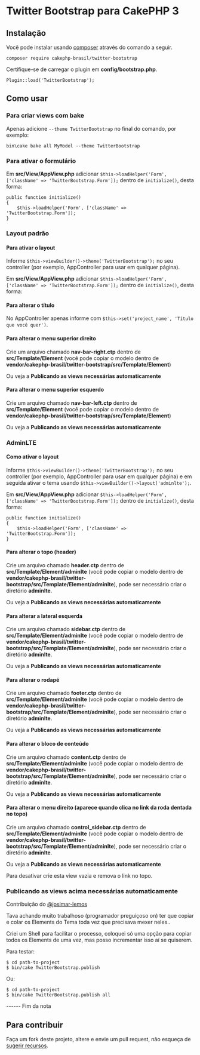 # Twitter Bootstrap para CakePHP 3

## Instalação

Você pode instalar usando [composer](http://getcomposer.org) através do comando a seguir.

	composer require cakephp-brasil/twitter-bootstrap

Certifique-se de carregar o plugin em **config/bootstrap.php**.

	Plugin::load('TwitterBootstrap');

## Como usar

### Para criar views com **bake**

Apenas adicione `--theme TwitterBootstrap` no final do comando, por exemplo:

	bin\cake bake all MyModel --theme TwitterBootstrap

### Para ativar o formulário

Em **src/View/AppView.php** adicionar `$this->loadHelper('Form', ['className' => 'TwitterBootstrap.Form']);` dentro de `initialize()`, desta forma:

    public function initialize()
    {
        $this->loadHelper('Form', ['className' => 'TwitterBootstrap.Form']);
    }

### Layout padrão

#### Para ativar o layout

Informe `$this->viewBuilder()->theme('TwitterBootstrap');` no seu controller (por exemplo, AppController para usar em qualquer página).

Em **src/View/AppView.php** adicionar `$this->loadHelper('Form', ['className' => 'TwitterBootstrap.Form']);` dentro de `initialize()`, desta forma:

#### Para alterar o título

No AppController apenas informe com `$this->set('project_name', 'Título que você quer')`.

#### Para alterar o menu superior direito

Crie um arquivo chamado **nav-bar-right.ctp** dentro de **src/Template/Element** (você pode copiar o modelo dentro de **vendor/cakephp-brasil/twitter-bootstrap/src/Template/Element**)

Ou veja a **Publicando as views necessárias automaticamente**

#### Para alterar o menu superior esquerdo

Crie um arquivo chamado **nav-bar-left.ctp** dentro de **src/Template/Element** (você pode copiar o modelo dentro de **vendor/cakephp-brasil/twitter-bootstrap/src/Template/Element**)

Ou veja a **Publicando as views necessárias automaticamente**

### AdminLTE

#### Como ativar o layout

Informe `$this->viewBuilder()->theme('TwitterBootstrap');` no seu controller (por exemplo, AppController para usar em qualquer página) e em seguida ativar o tema usando `$this->viewBuilder()->layout('adminlte');`.

Em **src/View/AppView.php** adicionar `$this->loadHelper('Form', ['className' => 'TwitterBootstrap.Form']);` dentro de `initialize()`, desta forma:

	public function initialize()
    {
        $this->loadHelper('Form', ['className' => 'TwitterBootstrap.Form']);
    }

#### Para alterar o topo (header)

Crie um arquivo chamado **header.ctp** dentro de **src/Template/Element/adminlte** (você pode copiar o modelo dentro de **vendor/cakephp-brasil/twitter-bootstrap/src/Template/Element/adminlte**), pode ser necessário criar o diretório **adminlte**.

Ou veja a **Publicando as views necessárias automaticamente**

#### Para alterar a lateral esquerda

Crie um arquivo chamado **sidebar.ctp** dentro de **src/Template/Element/adminlte** (você pode copiar o modelo dentro de **vendor/cakephp-brasil/twitter-bootstrap/src/Template/Element/adminlte**), pode ser necessário criar o diretório **adminlte**.

Ou veja a **Publicando as views necessárias automaticamente**

#### Para alterar o rodapé

Crie um arquivo chamado **footer.ctp** dentro de **src/Template/Element/adminlte** (você pode copiar o modelo dentro de **vendor/cakephp-brasil/twitter-bootstrap/src/Template/Element/adminlte**), pode ser necessário criar o diretório **adminlte**.

Ou veja a **Publicando as views necessárias automaticamente**

#### Para alterar o bloco de conteúdo

Crie um arquivo chamado **content.ctp** dentro de **src/Template/Element/adminlte** (você pode copiar o modelo dentro de **vendor/cakephp-brasil/twitter-bootstrap/src/Template/Element/adminlte**), pode ser necessário criar o diretório **adminlte**.

Ou veja a **Publicando as views necessárias automaticamente**

#### Para alterar o menu direito (aparece quando clica no link da roda dentada no topo)

Crie um arquivo chamado **control_sidebar.ctp** dentro de **src/Template/Element/adminlte** (você pode copiar o modelo dentro de **vendor/cakephp-brasil/twitter-bootstrap/src/Template/Element/adminlte**), pode ser necessário criar o diretório **adminlte**.

Ou veja a **Publicando as views necessárias automaticamente**

Para desativar crie esta view vazia e remova o link no topo.

### Publicando as views acima necessárias automaticamente

Contribuição do [@josimar-lemos](https://github.com/josimar-lemos)

Tava achando muito trabalhoso (programador preguiçoso on) ter que copiar e colar os Elements do Tema toda vez que precisava mexer neles..

Criei um Shell para facilitar o processo, coloquei só uma opção para copiar todos os Elements de uma vez, mas posso incrementar isso aí se quiserem.

Para testar:

	$ cd path-to-project
	$ bin/cake TwitterBootstrap.publish
Ou:

	$ cd path-to-project
	$ bin/cake TwitterBootstrap.publish all

------ Fim da nota

## Para contribuir

Faça um fork deste projeto, altere e envie um pull request, não esqueça de [sugerir recursos](https://github.com/CakePHPBrasil/TwitterBootstrap/issues).
